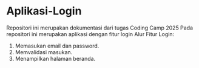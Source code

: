 # Aplikasi-Login
Repositori ini merupakan dokumentasi dari tugas Coding Camp 2025
Pada repositori ini merupakan aplikasi dengan fitur login
Alur Fitur Login:
1. Memasukan email dan password.
2. Memvalidasi masukan.
3. Menampilkan halaman beranda.

